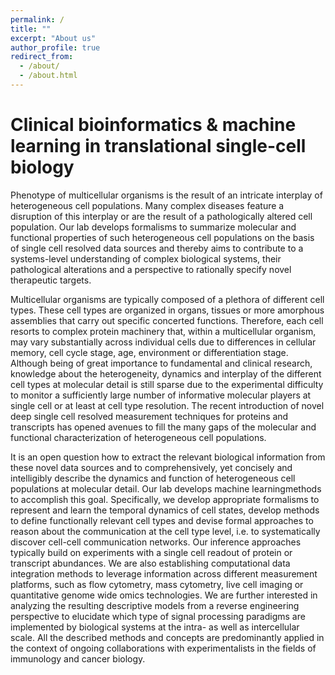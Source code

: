 ```yaml
---
permalink: /
title: ""
excerpt: "About us"
author_profile: true
redirect_from: 
  - /about/
  - /about.html
---
```


Clinical bioinformatics & machine learning in translational single-cell biology 
======
Phenotype of multicellular organisms is the result of an intricate interplay of heterogeneous cell populations. Many complex diseases feature a disruption of this interplay or are the result of a pathologically altered cell population. Our lab develops formalisms to summarize molecular and functional properties of such heterogeneous cell populations on the basis of single cell resolved data sources and thereby aims to contribute to a systems-level understanding of complex biological systems, their pathological alterations and a perspective to rationally specify novel therapeutic targets.

Multicellular organisms are typically composed of a plethora of different cell types. These cell types are organized in organs, tissues or more amorphous assemblies that carry out specific concerted functions. Therefore, each cell resorts to complex protein machinery that, within a multicellular organism, may vary substantially across individual cells due to differences in cellular memory, cell cycle stage, age, environment or differentiation stage. Although being of great importance to fundamental and clinical research, knowledge about the heterogeneity, dynamics and interplay of the different cell types at molecular detail is still sparse due to the experimental difficulty to monitor a sufficiently large number of informative molecular players at single cell or at least at cell type resolution. The recent introduction of novel deep single cell resolved measurement techniques for proteins and transcripts has opened avenues to fill the many gaps of the molecular and functional characterization of heterogeneous cell populations.

It is an open question how to extract the relevant biological information from these novel data sources and to comprehensively, yet concisely and intelligibly describe the dynamics and function of heterogeneous cell populations at molecular detail. Our lab develops  machine learningmethods to accomplish this goal. Specifically, we develop appropriate formalisms to represent and learn the  temporal dynamics of cell states, develop methods to define  functionally relevant cell types and devise formal approaches to reason about the communication at the cell type level, i.e. to systematically discover  cell-cell communication networks. Our inference approaches typically build on experiments with a  single cell readout of protein or transcript abundances. We are also establishing computational  data integration methods to leverage information across different measurement platforms, such as flow cytometry, mass cytometry, live cell imaging or quantitative genome wide omics technologies. We are further interested in analyzing the resulting descriptive models from a reverse engineering perspective to elucidate which type of  signal processing paradigms are implemented by biological systems at the intra- as well as intercellular scale. All the described methods and concepts are predominantly applied in the context of ongoing collaborations with experimentalists in the fields of immunology and cancer biology.
